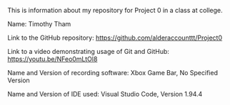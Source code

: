 This is information about my repository for Project 0 in a class at college.

Name: Timothy Tham

Link to the GitHub repository: https://github.com/alderaccounttt/Project0

Link to a video demonstrating usage of Git and GitHub: https://youtu.be/NFeo0mLtOl8

Name and Version of recording software: Xbox Game Bar, No Specified Version

Name and Version of IDE used: Visual Studio Code, Version 1.94.4
